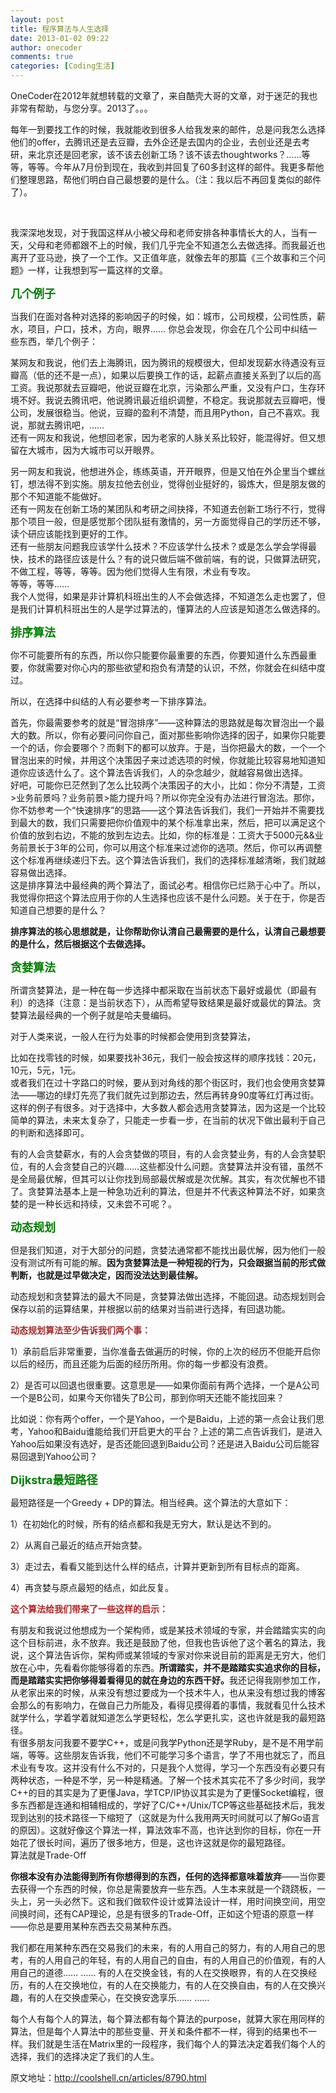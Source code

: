 ```yaml
---
layout: post
title: 程序算法与人生选择
date: 2013-01-02 09:22
author: onecoder
comments: true
categories: [Coding生活]
---
```

<p>
	OneCoder在2012年就想转载的文章了，来自酷壳大哥的文章，对于迷茫的我也非常有帮助，与您分享。2013了。。。</p>
<p>
	每年一到要找工作的时候，我就能收到很多人给我发来的邮件，总是问我怎么选择他们的offer，去腾讯还是去豆瓣，去外企还是去国内的企业，去创业还是去考研，来北京还是回老家，该不该去创新工场？该不该去thoughtworks？&hellip;&hellip;等等，等等。今年从7月份到现在，我收到并回复了60多封这样的邮件。我更多帮他们整理思路，帮他们明白自己最想要的是什么。（注：我以后不再回复类似的邮件了）。</p>
<p>
	&nbsp;</p>
<p>
	我深深地发现，对于我国这样从小被父母和老师安排各种事情长大的人，当有一天，父母和老师都跟不上的时候，我们几乎完全不知道怎么去做选择。而我最近也离开了亚马逊，换了一个工作。又正值年底，就像去年的那篇《三个故事和三个问题》一样，让我想到写一篇这样的文章。</p>
<p>
	<span style="font-family:lucida sans unicode,lucida grande,sans-serif;"><span style="color: rgb(0, 128, 0);"><span style="font-size: 18px;"><strong>几个例子</strong></span></span></span></p>
<p>
	当我们在面对各种对选择的影响因子的时候，如：城市，公司规模，公司性质，薪水，项目，户口，技术，方向，眼界&hellip;&hellip; 你总会发现，你会在几个公司中纠结一些东西，举几个例子：</p>
<p>
	某网友和我说，他们去上海腾讯，因为腾讯的规模很大，但却发现薪水待遇没有豆瓣高（低的还不是一点），如果以后要换工作的话，起薪点直接关系到了以后的高工资。我说那就去豆瓣吧，他说豆瓣在北京，污染那么严重，又没有户口，生存环境不好。我说去腾讯吧，他说腾讯最近组织调整，不稳定。我说那就去豆瓣吧，慢公司，发展很稳当。他说，豆瓣的盈利不清楚，而且用Python，自己不喜欢。我说，那就去腾讯吧，&hellip;&hellip;<br />
	还有一网友和我说，他想回老家，因为老家的人脉关系比较好，能混得好。但又想留在大城市，因为大城市可以开眼界。</p>
<p>
	另一网友和我说，他想进外企，练练英语，开开眼界，但是又怕在外企里当个螺丝钉，想法得不到实施。朋友拉他去创业，觉得创业挺好的，锻炼大，但是朋友做的那个不知道能不能做好。<br />
	还有一网友在创新工场的某团队和考研之间抉择，不知道去创新工场行不行，觉得那个项目一般，但是感觉那个团队挺有激情的，另一方面觉得自己的学历还不够，读个研应该能找到更好的工作。<br />
	还有一些朋友问题我应该学什么技术？不应该学什么技术？或是怎么学会学得最快，技术的路径应该是什么？有的说只做后端不做前端，有的说，只做算法研究，不做工程，等等，等等。因为他们觉得人生有限，术业有专攻。<br />
	等等，等等&hellip;&hellip;<br />
	我个人觉得，如果是非计算机科班出生的人不会做选择，不知道怎么走也罢了，但是我们计算机科班出生的人是学过算法的，懂算法的人应该是知道怎么做选择的。</p>
<p>
	<span style="color:#008000;"><strong><span style="font-size: 18px;">排序算法</span></strong></span></p>
<p>
	你不可能要所有的东西，所以你只能要你最重要的东西，你要知道什么东西最重要，你就需要对你心内的那些欲望和抱负有清楚的认识，不然，你就会在纠结中度过。</p>
<p>
	所以，在选择中纠结的人有必要参考一下排序算法。</p>
<p>
	首先，你最需要参考的就是&ldquo;冒泡排序&rdquo;&mdash;&mdash;这种算法的思路就是每次冒泡出一个最大的数。所以，你有必要问问你自己，面对那些影响你选择的因子，如果你只能要一个的话，你会要哪个？而剩下的都可以放弃。于是，当你把最大的数，一个一个冒泡出来的时候，并用这个决策因子来过滤选项的时候，你就能比较容易地知道知道你应该选什么了。这个算法告诉我们，人的杂念越少，就越容易做出选择。<br />
	好吧，可能你已茫然到了怎么比较两个决策因子的大小，比如：你分不清楚，工资&gt;业务前景吗？业务前景&gt;能力提升吗？所以你完全没有办法进行冒泡法。那你，你不妨参考一个&ldquo;快速排序&rdquo;的思路&mdash;&mdash;这个算法告诉我们，我们一开始并不需要找到最大的数，我们只需要把你价值观中的某个标准拿出来，然后，把可以满足这个价值的放到右边，不能的放到左边去。比如，你的标准是：工资大于5000元&amp;&amp;业务前景长于3年的公司，你可以用这个标准来过滤你的选项。然后，你可以再调整这个标准再继续递归下去。这个算法告诉我们，我们的选择标准越清晰，我们就越容易做出选择。<br />
	这是排序算法中最经典的两个算法了，面试必考。相信你已烂熟于心中了。所以，我觉得你把这个算法应用于你的人生选择也应该不是什么问题。关于在于，你是否知道自己想要的是什么？</p>
<p>
	<strong>排序算法的核心思想就是，让你帮助你认清自己最需要的是什么，认清自己最想要的是什么，然后根据这个去做选择。</strong></p>
<p>
	<strong><span style="font-size:18px;"><span style="color: rgb(0, 128, 0);">贪婪算法</span></span></strong></p>
<p>
	所谓贪婪算法，是一种在每一步选择中都采取在当前状态下最好或最优（即最有利）的选择（注意：是当前状态下），从而希望导致结果是最好或最优的算法。贪婪算法最经典的一个例子就是哈夫曼编码。</p>
<p>
	对于人类来说，一般人在行为处事的时候都会使用到贪婪算法，</p>
<p>
	比如在找零钱的时候，如果要找补36元，我们一般会按这样的顺序找钱：20元，10元，5元，1元。<br />
	或者我们在过十字路口的时候，要从到对角线的那个街区时，我们也会使用贪婪算法&mdash;&mdash;哪边的绿灯先亮了我们就先过到那边去，然后再转身90度等红灯再过街。<br />
	这样的例子有很多。对于选择中，大多数人都会选用贪婪算法，因为这是一个比较简单的算法，未来太复杂了，只能走一步看一步，在当前的状况下做出最利于自己的判断和选择即可。</p>
<p>
	有的人会贪婪薪水，有的人会贪婪做的项目，有的人会贪婪业务，有的人会贪婪职位，有的人会贪婪自己的兴趣&hellip;&hellip;这些都没什么问题。贪婪算法并没有错，虽然不是全局最优解，但其可以让你找到局部最优解或是次优解。其实，有次优解也不错了。贪婪算法基本上是一种急功近利的算法，但是并不代表这种算法不好，如果贪婪的是一种长远和持续，又未尝不可呢？。</p>
<p>
	<span style="font-family:lucida sans unicode,lucida grande,sans-serif;"><span style="font-size: 18px;"><strong><span style="color: rgb(0, 128, 0);">动态规划</span></strong></span></span></p>
<p>
	但是我们知道，对于大部分的问题，贪婪法通常都不能找出最优解，因为他们一般没有测试所有可能的解。<strong>因为贪婪算法是一种短视的行为，只会跟据当前的形式做判断，也就是过早做决定，因而没法达到最佳解。</strong></p>
<p>
	动态规划和贪婪算法的最大不同是，贪婪算法做出选择，不能回退。动态规划则会保存以前的运算结果，并根据以前的结果对当前进行选择，有回退功能。</p>
<p>
	<strong><span style="color:#a52a2a;">动态规划算法至少告诉我们两个事：</span></strong></p>
<p>
	1）承前启后非常重要，当你准备去做遍历的时候，你的上次的经历不但能开启你以后的经历，而且还能为后面的经历所用。你的每一步都没有浪费。</p>
<p>
	2）是否可以回退也很重要。这意思是&mdash;&mdash;如果你面前有两个选择，一个是A公司一个是B公司，如果今天你错失了B公司，那到你明天还能不能找回来？</p>
<p>
	比如说：你有两个offer，一个是Yahoo，一个是Baidu，上述的第一点会让我们思考，Yahoo和Baidu谁能给我们开启更大的平台？上述的第二点告诉我们，是进入Yahoo后如果没有选好，是否还能回退到Baidu公司？还是进入Baidu公司后能容易回退到Yahoo公司？</p>
<p>
	<span style="font-size:18px;"><strong><span style="color: rgb(0, 128, 0);">Dijkstra最短路径</span></strong></span></p>
<p>
	最短路径是一个Greedy + DP的算法。相当经典。这个算法的大意如下：</p>
<p>
	1）在初始化的时候，所有的结点都和我是无穷大，默认是达不到的。</p>
<p>
	2）从离自己最近的结点开始贪婪。</p>
<p>
	3）走过去，看看又能到达什么样的结点，计算并更新到所有目标点的距离。</p>
<p>
	4）再贪婪与原点最短的结点，如此反复。</p>
<p>
	<strong><span style="color:#b22222;">这个算法给我们带来了一些这样的启示：</span></strong></p>
<p>
	有朋友和我说过他想成为一个架构师，或是某技术领域的专家，并会踏踏实实的向这个目标前进，永不放弃。我还是鼓励了他，但我也告诉他了这个著名的算法，我说，这个算法告诉你，架构师或某领域的专家对你来说目前的距离是无穷大，他们放在心中，先看看你能够得着的东西。<strong>所谓踏实，并不是踏踏实实追求你的目标，而是踏踏实实把你够得着看得见的就在身边的东西干好。</strong>我还记得我刚参加工作，从老家出来的时候，从来没有想过要成为一个技术牛人，也从来没有想过我的博客会那么的有影响力，在做自己力所能及，看得见摸得着的事情，我就看见什么技术就学什么，学着学着就知道怎么学更轻松，怎么学更扎实，这也许就是我的最短路径。<br />
	有很多朋友问我要不要学C++，或是问我学Python还是学Ruby，是不是不用学前端，等等。这些朋友告诉我，他们不可能学习多个语言，学了不用也就忘了，而且术业有专攻。这并没有什么不对的，只是我个人觉得，学习一个东西没有必要只有两种状态，一种是不学，另一种是精通。了解一个技术其实花不了多少时间，我学C++的目的其实是为了更懂Java，学TCP/IP协议其实是为了更懂Socket编程，很多东西都是连通和相辅相成的，学好了C/C++/Unix/TCP等这些基础技术后，我发现到达别的技术路径一下缩短了（这就是为什么我用两天时间就可以了解Go语言的原因）。这就好像这个算法一样，算法效率不高，也许达到你的目标，你在一开始花了很长时间，遍历了很多地方，但是，这也许这就是你的最短路径。<br />
	算法就是Trade-Off</p>
<p>
	<strong>你根本没有办法能得到所有你想得到的东西，任何的选择都意味着放弃</strong>&mdash;&mdash;当你要去获得一个东西的时候，你总是需要放弃一些东西。人生本来就是一个跷跷板，一头上，另一头必然下。这和我们做软件设计或算法设计一样，用时间换空间，用空间换时间，还有CAP理论，总是有很多的Trade-Off，正如这个短语的原意一样&mdash;&mdash;你总是要用某种东西去交易某种东西。</p>
<p>
	我们都在用某种东西在交易我们的未来，有的人用自己的努力，有的人用自己的思考，有的人用自己的年轻，有的人用自己的自由，有的人用自己的价值观，有的人用自己的道德&hellip;&hellip; &hellip;&hellip; 有的人在交换金钱，有的人在交换眼界，有的人在交换经历，有的人在交换地位，有的人在交换能力，有的人在交换自由，有的人在交换兴趣，有的人在交换虚荣心，在交换安逸享乐&hellip;&hellip; &hellip;&hellip;</p>
<p>
	每个人有每个人的算法，每个算法都有每个算法的purpose，就算大家在用同样的算法，但是每个人算法中的那些变量、开关和条件都不一样，得到的结果也不一样。我们就是生活在Matrix里的一段程序，我们每个人的算法决定着我们每个人的选择，我们的选择决定了我们的人生。</p>
<p>
	原文地址：<a href="http://coolshell.cn/articles/8790.html">http://coolshell.cn/articles/8790.html</a></p>
<p>
	&nbsp;</p>

